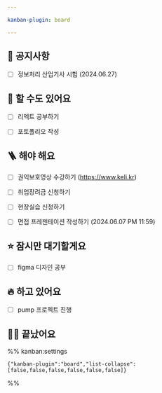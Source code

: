 ```yaml
---

kanban-plugin: board

---
```


## 🧭 공지사항

- [ ] 정보처리 산업기사 시험 (2024.06.27)


## 🤔 할 수도 있어요

- [ ] 리엑트 공부하기
- [ ] 포토폴리오 작성


## 🪜 해야 해요

- [ ] 권익보호영상 수강하기
	(https://www.keli.kr)
- [ ] 취업장려금 신청하기
- [ ] 현장실습 신청하기
- [ ] 면접 프레젠테이션 작성하기 
	(2024.06.07 PM 11:59)


## ⭐️ 잠시만 대기할게요

- [ ] figma 디자인 공부


## 🔥 하고 있어요

- [ ] pump 프로젝트 진행


## 💪🏼 끝났어요





%% kanban:settings
```
{"kanban-plugin":"board","list-collapse":[false,false,false,false,false,false]}
```
%%